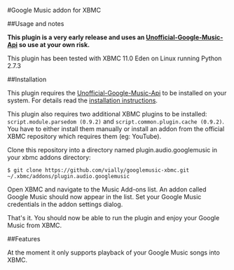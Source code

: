 #Google Music addon for XBMC

##Usage and notes

**This plugin is a very early release and uses an [Unofficial-Google-Music-Api](https://github.com/simon-weber/Unofficial-Google-Music-API) so use at your own risk.**

This plugin has been tested with XBMC 11.0 Eden on Linux running Python 2.7.3

##Installation

This plugin requires the [Unofficial-Google-Music-Api](https://github.com/simon-weber/Unofficial-Google-Music-API) to be installed on your system. For details read the [installation instructions](https://github.com/simon-weber/Unofficial-Google-Music-API#installation).

This plugin also requires two additional XBMC plugins to be installed: `script.module.parsedom (0.9.2)` and `script.common.plugin.cache (0.9.2)`. You have to either install them manually or install an addon from the official XBMC repository which requires them (eg: YouTube).

Clone this repository into a directory named plugin.audio.googlemusic in your xbmc addons directory:

    $ git clone https://github.com/vially/googlemusic-xbmc.git ~/.xbmc/addons/plugin.audio.googlemusic

Open XBMC and navigate to the Music Add-ons list. An addon called Google Music should now appear in the list. Set your Google Music credentials in the addon settings dialog.

That's it. You should now be able to run the plugin and enjoy your Google Music from XBMC.

##Features

At the moment it only supports playback of your Google Music songs into XBMC.
